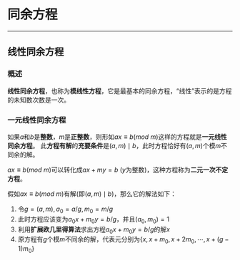 # 同余方程

---

## 线性同余方程

### 概述

**线性同余方程**，也称为**模线性方程**，它是最基本的同余方程，“线性”表示的是方程的未知数次数是一次。

### 一元线性同余方程

如果$a$和$b$是**整数**，$m$是**正整数**，则形如$ax \equiv b(mod\ m)$这样的方程就是**一元线性同余方程**。
此**方程有解**的**充要条件**是$(a, m) \mid b$，此时方程恰好有$(a, m)$个模$m$不同余的解。

$ax \equiv b(mod\ m)$可以转化成$ax + my = b$ ($y$为整数)，这种方程称为**二元一次不定方程**。

假如$ax \equiv b(mod\ m)$有解(即$(a, m) \mid b$)，那么它的解法如下：

1. 令$g = (a, m), a_0 = a / g, m_0 = m / g$
4. 此时方程应该变为$a_{0}x + m_{0}y = b / g$，并且$(a_0,m_0) = 1$
5. 利用**扩展欧几里得算法**求出方程$a_{0}x + m_{0}y = b / g$的解$x$
6. 原方程有$g$个模$m$不同余的解，代表元分别为$\lbrace x, x + m_0, x + 2m_0, \cdots, x + (g - 1)m_0\rbrace$
